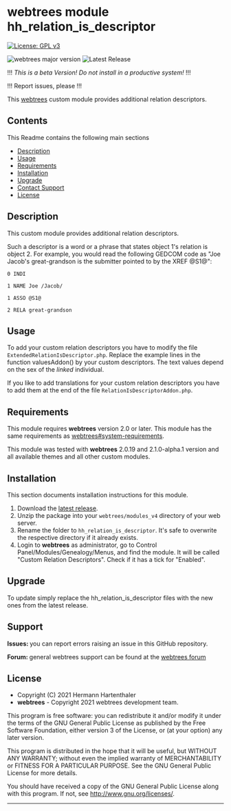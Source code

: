 
# webtrees module hh_relation_is_descriptor

[![License: GPL v3](https://img.shields.io/badge/License-GPL%20v3-blue.svg)](http://www.gnu.org/licenses/gpl-3.0)

![webtrees major version](https://img.shields.io/badge/webtrees-v2.x.x-green)
![Latest Release](https://img.shields.io/github/v/release/hartenthaler/hh_relation_is_descriptor)

!!! *This is a beta Version! Do not install in a productive system!* !!!

!!! Report issues, please !!!

This [webtrees](https://www.webtrees.net/) custom module
provides additional relation descriptors.

## Contents
This Readme contains the following main sections

* [Description](#description)
* [Usage](#usage)
* [Requirements](#requirements)
* [Installation](#installation)
* [Upgrade](#upgrade)
* [Contact Support](#support)
* [License](#license)

<a name="description"></a>
## Description

This custom module
provides additional relation descriptors.

Such a descriptor is a word or a phrase that states
object 1's relation is object 2.
For example, you would read the following GEDCOM code as
"Joe Jacob's great-grandson is the submitter pointed to by the XREF @S1@":

`0 INDI`

`1 NAME Joe /Jacob/`

`1 ASSO @S1@`

`2 RELA great-grandson`

<a name="usage"></a>
## Usage

To add your custom relation descriptors
you have to modify the file `ExtendedRelationIsDescriptor.php`.
Replace the example lines in the function valuesAddon() by your custom descriptors.
The text values depend on the sex of the *linked* individual.

If you like to add translations for your custom relation descriptors
you have to add them at the end of the file `RelationIsDescriptorAddon.php`.

<a name="requirements"></a>
## Requirements

This module requires **webtrees** version 2.0 or later.
This module has the same requirements as [webtrees#system-requirements](https://github.com/fisharebest/webtrees#system-requirements).

This module was tested with **webtrees** 2.0.19 and 2.1.0-alpha.1 version and all available themes and all other custom modules.

<a name="installation"></a>
## Installation

This section documents installation instructions for this module.

1. Download the [latest release](https://github.com/hartenthaler/hh_relation_is_descriptor/releases/latest).
3. Unzip the package into your `webtrees/modules_v4` directory of your web server.
4. Rename the folder to `hh_relation_is_descriptor`. It's safe to overwrite the respective directory if it already exists.
5. Login to **webtrees** as administrator, go to <span class="pointer">Control Panel/Modules/Genealogy/Menus</span>,
   and find the module. It will be called "Custom Relation Descriptors". Check if it has a tick for "Enabled".

<a name="upgrade"></a>
## Upgrade

To update simply replace the hh_relation_is_descriptor
files with the new ones from the latest release.

<a name="support"></a>
## Support

<span style="font-weight: bold;">Issues: </span>you can report errors raising an issue in this GitHub repository.

<span style="font-weight: bold;">Forum: </span>general webtrees support can be found at the [webtrees forum](http://www.webtrees.net/)

<a name="license"></a>
## License

* Copyright (C) 2021 Hermann Hartenthaler
* **webtrees** - Copyright 2021 webtrees development team.

This program is free software: you can redistribute it and/or modify
it under the terms of the GNU General Public License as published by
the Free Software Foundation, either version 3 of the License, or
(at your option) any later version.

This program is distributed in the hope that it will be useful,
but WITHOUT ANY WARRANTY; without even the implied warranty of
MERCHANTABILITY or FITNESS FOR A PARTICULAR PURPOSE. See the
GNU General Public License for more details.

You should have received a copy of the GNU General Public License
along with this program. If not, see <http://www.gnu.org/licenses/>.

* * *
